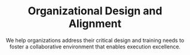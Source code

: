 ---
layout: service
order: 5
title: "Organizational Design and Alignment"
subtitle: "We help organizations address their critical design and training needs to foster a collaborative environment that enables execution excellence."
blurb-intro: "Enhance your organization with tailored design and alignment strategies for success."
intro: "At SLKone, we believe that a well-designed and trained organization can accelerate business transformation initiatives and move you towards your strategic objectives more effectively and efficiently. We help organizations address their critical design and training needs to foster a collaborative environment that enables execution excellence."
approach: "We take a comprehensive approach to organizational design and alignment, focusing on Operating Model Design, Process Design, and Organizational Structure Redesign. Our methodology ensures that your organization's structure, processes, and people are aligned with your strategic goals and optimized for performance."
impact_title: "Our Impact"
impact_intro: "Effective organizational design can lead to significant improvements, including:"
impact:
  - metric: "30-35% increase"
    description: "in operational efficiency"
  - metric: "15-20% enhancement"
    description: "in employee satisfaction and engagement"
  - metric: "10-15% boost"
    description: "in overall organizational performance"
impact_conclusion: "Clients benefit from streamlined structures, enhanced collaboration, and optimized roles, enabling them to achieve strategic objectives more efficiently and effectively."
why_choose:
  - point: "Holistic Approach"
    icon: "fa-check-circle"
    description: "Considering all aspects of your organization – people, processes, and technology."
  - point: "Data-Driven Decisions"
    icon: "fa-check-circle"
    description: "Utilizing advanced analytics to inform organizational design."
  - point: "Implementation Focus"
    icon: "fa-check-circle"
    description: "Working alongside your team to ensure successful execution."
  - point: "Industry Expertise"
    icon: "fa-check-circle"
    description: "Deep knowledge across multiple sectors for tailored solutions."
  - point: "Change Management"
    icon: "fa-check-circle"
    description: "Managing organizational transitions smoothly and effectively."
  - point: "Scalable Solutions"
    icon: "fa-check-circle"
    description: "Flexible designs that grow with your business needs."
cta: "Ready to optimize your organizational structure? Contact SLKone today to learn how our Organizational Design & Alignment services can drive your business forward and achieve strategic alignment."
icon: "fa-sitemap"
color: "cinnabar"
image: "/assets/images/backgrounds/organizational-design-and-alignment.webp"
---